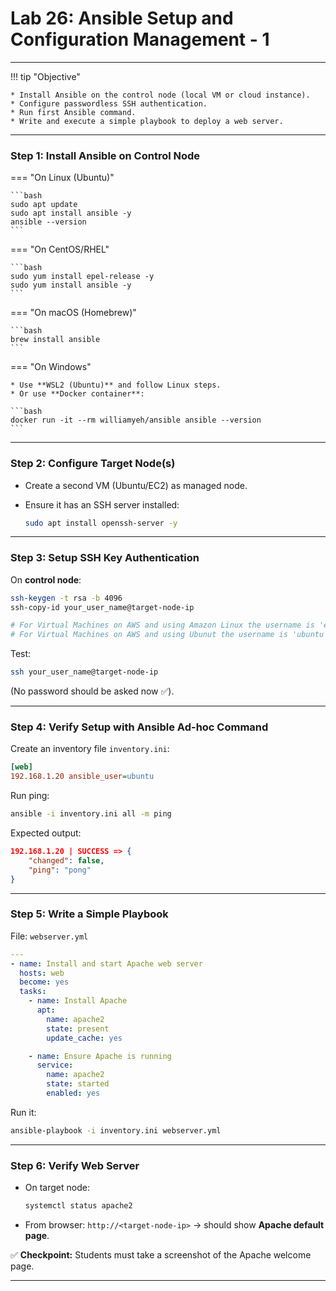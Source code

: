 # Lab 26: Ansible Setup and Configuration Management - 1

---

!!! tip "Objective"

    * Install Ansible on the control node (local VM or cloud instance).
    * Configure passwordless SSH authentication.
    * Run first Ansible command.
    * Write and execute a simple playbook to deploy a web server.

---

### Step 1: Install Ansible on Control Node

=== "On Linux (Ubuntu)"

    ```bash
    sudo apt update
    sudo apt install ansible -y
    ansible --version
    ```

=== "On CentOS/RHEL"

    ```bash
    sudo yum install epel-release -y
    sudo yum install ansible -y
    ```

=== "On macOS (Homebrew)"

    ```bash
    brew install ansible
    ```
 
=== "On Windows"

    * Use **WSL2 (Ubuntu)** and follow Linux steps.
    * Or use **Docker container**:

    ```bash
    docker run -it --rm williamyeh/ansible ansible --version
    ```

---

### Step 2: Configure Target Node(s)

* Create a second VM (Ubuntu/EC2) as managed node.
* Ensure it has an SSH server installed:

  ```bash
  sudo apt install openssh-server -y
  ```

---

### Step 3: Setup SSH Key Authentication

On **control node**:

```bash
ssh-keygen -t rsa -b 4096
ssh-copy-id your_user_name@target-node-ip

# For Virtual Machines on AWS and using Amazon Linux the username is 'ec2-user`
# For Virtual Machines on AWS and using Ubunut the username is 'ubuntu'
```

Test:

```bash
ssh your_user_name@target-node-ip
```

(No password should be asked now ✅).

---

### Step 4: Verify Setup with Ansible Ad-hoc Command

Create an inventory file `inventory.ini`:

```ini
[web]
192.168.1.20 ansible_user=ubuntu
```

Run ping:

```bash
ansible -i inventory.ini all -m ping
```

Expected output:

```json
192.168.1.20 | SUCCESS => {
    "changed": false,
    "ping": "pong"
}
```

---

### Step 5: Write a Simple Playbook

File: `webserver.yml`

```yaml
---
- name: Install and start Apache web server
  hosts: web
  become: yes
  tasks:
    - name: Install Apache
      apt:
        name: apache2
        state: present
        update_cache: yes

    - name: Ensure Apache is running
      service:
        name: apache2
        state: started
        enabled: yes
```

Run it:

```bash
ansible-playbook -i inventory.ini webserver.yml
```

---

### Step 6: Verify Web Server

* On target node:

  ```bash
  systemctl status apache2
  ```
* From browser:
  `http://<target-node-ip>` → should show **Apache default page**.

✅ **Checkpoint:** Students must take a screenshot of the Apache welcome page.

---


